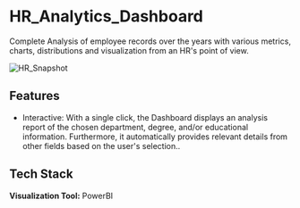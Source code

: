 # HR_Analytics_Dashboard

Complete Analysis of employee records over the years with various metrics, charts, distributions and visualization from an HR's point of view.

![HR_Snapshot](https://github.com/kssmp/HR_Analytics_Dashboard/assets/115448106/a5f5359c-5d88-446c-b9e1-2ca7216ac984)


## Features

- Interactive: With a single click, the Dashboard displays an analysis report of the chosen department, degree, and/or educational information. Furthermore, it automatically provides relevant details from other fields based on the user's selection..



## Tech Stack

**Visualization Tool:** PowerBI
